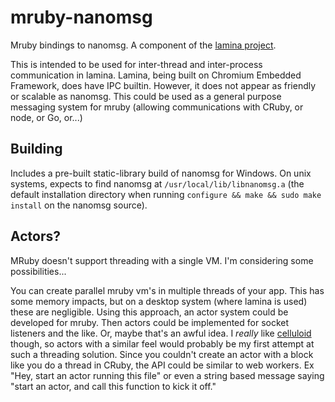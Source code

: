 mruby-nanomsg
=============

Mruby bindings to nanomsg. A component of the [lamina project](https://github.com/jbreeden/lamina).

This is intended to be used for inter-thread and inter-process communication in lamina. Lamina, being built on Chromium Embedded Framework, does have IPC builtin. However, it does not appear as friendly or scalable as nanomsg. This could be used as a general purpose messaging system for mruby (allowing communications with CRuby, or node, or Go, or...)

Building
--------

Includes a pre-built static-library build of nanomsg for Windows. On unix systems, expects to find nanomsg at `/usr/local/lib/libnanomsg.a` (the default installation directory when running `configure && make && sudo make install` on the nanomsg source).

Actors?
-------

MRuby doesn't support threading with a single VM. I'm considering some possibilities...

You can create parallel mruby vm's in multiple threads of your app. This has some memory impacts, but on a desktop system (where lamina is used) these are negligible. Using this approach, an actor system could be developed for mruby. Then actors could be implemented for socket listeners and the like. Or, maybe that's an awful idea. I *really* like [celluloid](https://github.com/celluloid/celluloid) though, so actors with a similar feel would probably be my first attempt at such a threading solution. Since you couldn't create an actor with a block like you do a thread in CRuby, the API could be similar to web workers. Ex "Hey, start an actor running this file" or even a string based message saying "start an actor, and call this function to kick it off."
